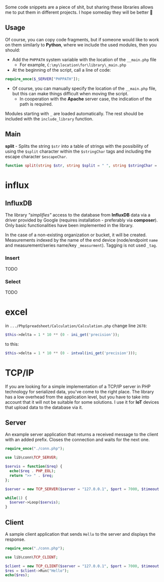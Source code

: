Some code snippets are a piece of shit, but sharing these libraries allows me to put them in different projects. I hope someday they will be better 🥴

## Usage

Of course, you can copy code fragments, but if someone would like to work on them similarly to **Python**, where we include the used modules, then you should:

- Add the `PHPPATH` system variable with the location of the `__main.php` file
  - For example, `C:\my\location\for\library\_main.php`
- At the beginning of the script, call a line of code:

```PHP
require_once($_SERVER["PHPPATH"]);
```

- Of course, you can manually specify the location of the `__main.php` file, but this can make things difficult when moving the script.
  - In cooperation with the **Apache** server case, the indication of the path is required.

Modules starting with `_` are loaded automatically. The rest should be included with the `include_library` function.

## Main

**split** - Splits the string `$str` into a table of strings with the possibility of using the `$split` character within the `$stringChar` tags and including the escape character `$escapeChar`.

```php
function split(string $str, string $split = " ", string $stringChar = '"', string $escapeChar = "\\"):
```

# influx

## InfluxDB

The library _"simplifies"_ access to the database from **InfluxDB** data via a driver provided by Google (requires installation - preferably via **composer**). Only basic functionalities have been implemented in the library.

In the case of a non-existing organization or bucket, it will be created.
Measurements indexed by the name of the end device (node/endpoint `name` and measurement/series name/key `_measurment`). Tagging is not used `_tag`.

### Insert

TODO

### Select

TODO



# excel

in `.../PhpSpreadsheet/Calculation/Calculation.php` change line `2678`:

```php
$this->delta = 1 * 10 ** (0 - ini_get('precision'));
```

to this:

```php
$this->delta = 1 * 10 ** (0 - intval(ini_get('precision')));
```

# TCP/IP

If you are looking for a simple implementation of a TCP/IP server in PHP technology for serialized data, you've come to the right place. The library has a low overhead from the application level, but you have to take into account that it will not be suitable for some solutions. I use it for **IoT** devices that upload data to the database via it.

## Server

An example server application that returns a received message to the client with an added prefix. Closes the connection and waits for the next one.

```php
require_once("./conn.php");

use lib\conn\TCP_SERVER;

$servis = function($req) {
  echo($req . PHP_EOL);
  return ">> " . $req;
};

$server = new TCP_SERVER($server = "127.0.0.1", $port = 7000, $timeout = 0);

while(1) {
  $server->Loop($servis);
}
```

## Client

A sample client application that sends `Hello` to the server and displays the response.

```php
require_once("./conn.php");

use lib\conn\TCP_CLIENT;

$client = new TCP_CLIENT($server = "127.0.0.1", $port = 7000, $timeout = 1000);
$res = $client->Run("Hello");
echo($res);
```